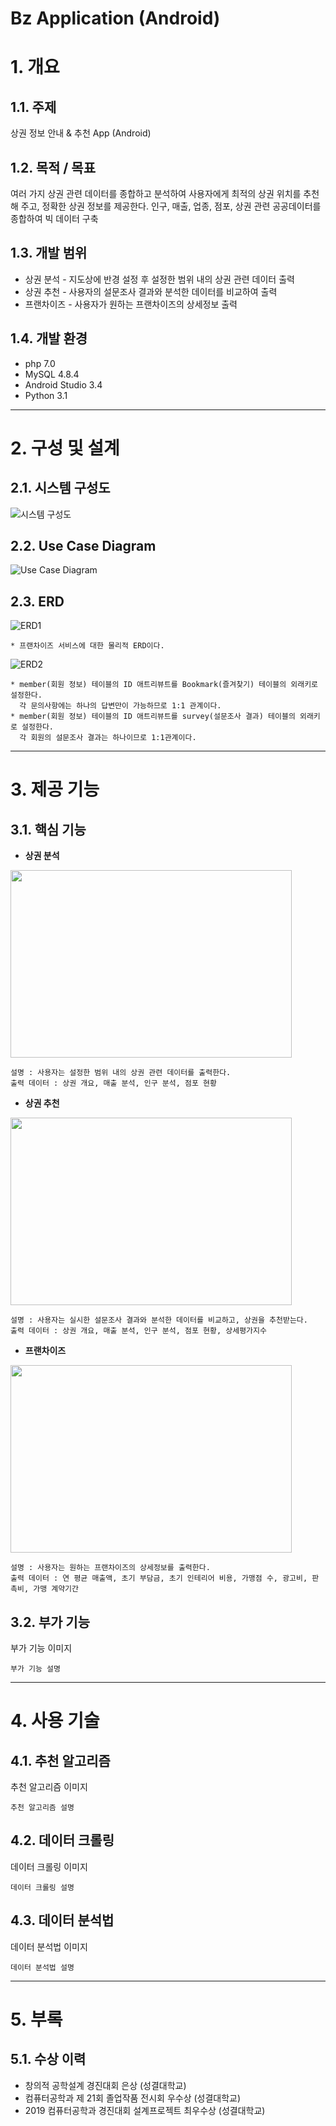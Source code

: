 Bz Application (Android)
======================

# 1. 개요
## 1.1. 주제
상권 정보 안내 & 추천 App (Android)

## 1.2. 목적 / 목표
여러 가지 상권 관련 데이터를 종합하고 분석하여 사용자에게 최적의 상권 위치를 추천해 주고, 정확한 상권 정보를 제공한다.
인구, 매출, 업종, 점포, 상권 관련 공공데이터를 종합하여 빅 데이터 구축

## 1.3. 개발 범위
* 상권 분석 - 지도상에 반경 설정 후 설정한 범위 내의 상권 관련 데이터 출력
* 상권 추천 - 사용자의 설문조사 결과와 분석한 데이터를 비교하여 출력
* 프랜차이즈 - 사용자가 원하는 프랜차이즈의 상세정보 출력

## 1.4. 개발 환경
* php 7.0
* MySQL 4.8.4
* Android Studio 3.4
* Python 3.1

****
# 2. 구성 및 설계
## 2.1. 시스템 구성도
![시스템 구성도](https://github.com/Jeongwonseok/Portfolio_JWS/blob/master/image/시스템구성도.png)

## 2.2. Use Case Diagram
![Use Case Diagram](https://github.com/Jeongwonseok/Portfolio_JWS/blob/master/image/UseCaseDiagram.png)

## 2.3. ERD
![ERD1](https://github.com/Jeongwonseok/Portfolio_JWS/blob/master/image/ERD1.png)
```
* 프랜차이즈 서비스에 대한 물리적 ERD이다.
```

![ERD2](https://github.com/Jeongwonseok/Portfolio_JWS/blob/master/image/ERD2.png)
```
* member(회원 정보) 테이블의 ID 애트리뷰트를 Bookmark(즐겨찾기) 테이블의 외래키로 설정한다.
  각 문의사항에는 하나의 답변만이 가능하므로 1:1 관계이다.
* member(회원 정보) 테이블의 ID 애트리뷰트를 survey(설문조사 결과) 테이블의 외래키로 설정한다.
  각 회원의 설문조사 결과는 하나이므로 1:1관계이다.
```

****
# 3. 제공 기능
## 3.1. 핵심 기능
* **상권 분석**

<img src="https://github.com/Jeongwonseok/Portfolio_JWS/blob/master/image/분석.png" width="450px" height="300px"></img><br/>
```
설명 : 사용자는 설정한 범위 내의 상권 관련 데이터를 출력한다.
출력 데이터 : 상권 개요, 매출 분석, 인구 분석, 점포 현황
```

* **상권 추천**

<img src="https://github.com/Jeongwonseok/Portfolio_JWS/blob/master/image/추천.png" width="450px" height="300px"></img><br/>
```
설명 : 사용자는 실시한 설문조사 결과와 분석한 데이터를 비교하고, 상권을 추천받는다.
출력 데이터 : 상권 개요, 매출 분석, 인구 분석, 점포 현황, 상세평가지수
```

* **프랜차이즈**

<img src="https://github.com/Jeongwonseok/Portfolio_JWS/blob/master/image/프랜차이즈.png" width="450px" height="300px"></img><br/>
```
설명 : 사용자는 원하는 프랜차이즈의 상세정보를 출력한다.
출력 데이터 : 연 평균 매출액, 초기 부담금, 초기 인테리어 비용, 가맹점 수, 광고비, 판촉비, 가맹 계약기간
```

## 3.2. 부가 기능
부가 기능 이미지
```
부가 기능 설명
```

****
# 4. 사용 기술
## 4.1. 추천 알고리즘
추천 알고리즘 이미지
```
추천 알고리즘 설명
```

## 4.2. 데이터 크롤링
데이터 크롤링 이미지
```
데이터 크롤링 설명
```

## 4.3. 데이터 분석법
데이터 분석법 이미지
```
데이터 분석법 설명
```

****
# 5. 부록
## 5.1. 수상 이력
* 창의적 공학설계 경진대회 은상 (성결대학교)
* 컴퓨터공학과 제 21회 졸업작품 전시회 우수상 (성결대학교)
* 2019 컴퓨터공학과 경진대회 설계프로젝트 최우수상 (성결대학교)
